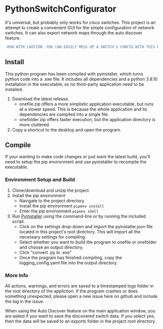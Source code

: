 # PythonSwitchConfigurator
It's universal, but probably only works for cisco switches. This project is an attempt to create a convenient GUI for the simple configuration of network switches. It can also export network maps through the auto discover feature.
```diff
-RUN WITH CAUTION. YOU CAN EASILY MESS UP A SWITCH'S CONFIG WITH THIS PROGRAM.-
```

## Install
This python program has been compiled with pyinstaller, which turns python code into a .exe file. It includes all dependencies and a python 3.8.10 installation in the executable, so no third-party application need to be installed.
  1) Download the latest release.
      - onefile.zip offers a more simplistic application executable, but runs at a slower speed. This is because the whole application and its dependencies are compiled
        into a single file.
      - onefolder.zip offers faster execution, but the application directory is more cluttered.
  2) Copy a shortcut to the desktop and open the program.

## Compile
If your wanting to make code changes or just want the latest build, you'll need to setup the pip environment and use pyinstaller to recompile the executable.
### Environment Setup and Build
  1) Clone/download and unzip the project 
  2) Install the pip environment
      - Navigate to the project directory
      - Install the pip environment ```pipenv install```
      - Enter the pip environment ```pipenv shell```
  3) Run [PyInstaller](https://pyinstaller.org/en/stable/) using the command-line or by running the included script.
      - Click on the settings drop-down and import the pyinstaller.json file located in this project's root directory. This will import all the necessary settings for           compiling.
      - Select whether you want to build the program to onefile or onefolder and choose an output directory.
      - Click "convert .py to .exe"
      - Once the program has finished compiling, copy the logging_config.yaml file into the output directory.
      
### More Info
All actions, warnings, and errors are saved to a timestamped logs folder in the root directory of the appliction. If the program crashes or does something unexpected, please open a new issue here on github and include the log in the issue.

When using the Auto Discover feature on the main application window, you are asked if you want to save the discovered switch data. If you select yes, then the data will be saved to an exports folder in the project root directory.
